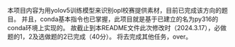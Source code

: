 本项目内容为用yolov5训练模型来识别opl校赛提供素材，目前已完成该方向的题目。
并且，conda基本指令也已掌握，此项目就是基于已建立的名为py316的conda环境上实现的。
故截止到本README文件此次修改时（2024.3.17），必做题的1，2及选做题的2已完成（40分）。
将去完成其他任务，over。
